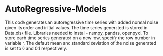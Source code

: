 # AutoRegressive-Models
This code generates an autoregressive time series with added normal noise given its order and initial values. The time series generated is stored in Data.xlsx file. 
Libraries needed to instal - numpy, pandas, openpyxl. To store each time series generated on a new row, specify the row number in variable r.
The default mean and standard deviation of the noise generated is set to 0 and 0.1 respectively. 
